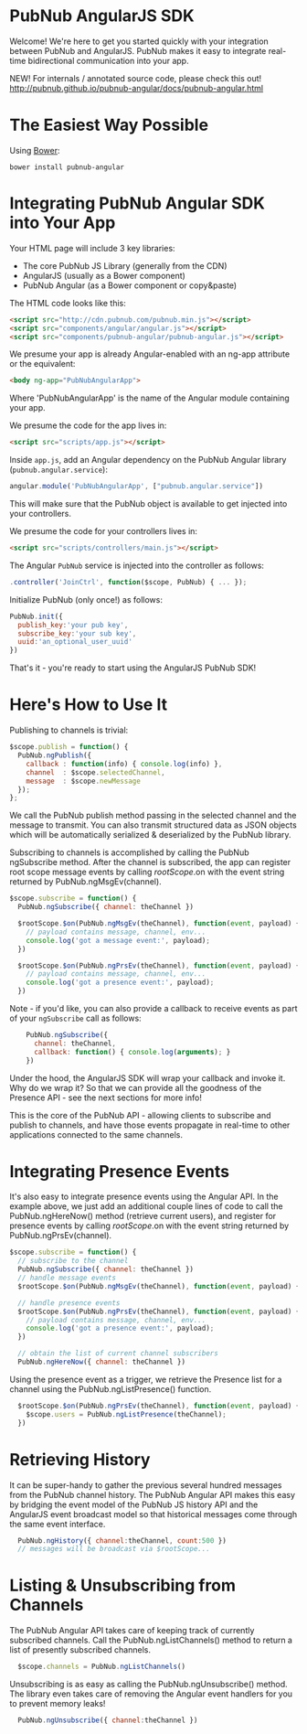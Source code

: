 # PubNub AngularJS SDK

Welcome! We're here to get you started quickly with your
integration between PubNub and AngularJS. PubNub makes it
easy to integrate real-time bidirectional communication
into your app.

NEW! For internals / annotated source code, please check
this out! http://pubnub.github.io/pubnub-angular/docs/pubnub-angular.html

# The Easiest Way Possible

Using [Bower](http://bower.io):

```bower install pubnub-angular```

# Integrating PubNub Angular SDK into Your App

Your HTML page will include 3 key libraries:

* The core PubNub JS Library (generally from the CDN)
* AngularJS (usually as a Bower component)
* PubNub Angular (as a Bower component or copy&paste)

The HTML code looks like this:

```html
<script src="http://cdn.pubnub.com/pubnub.min.js"></script>
<script src="components/angular/angular.js"></script>
<script src="components/pubnub-angular/pubnub-angular.js"></script>
```

We presume your app is already Angular-enabled with an ng-app
attribute or the equivalent:

```html
<body ng-app="PubNubAngularApp">
```

Where 'PubNubAngularApp' is the name of the Angular module
containing your app.

We presume the code for the app lives in:

```html
<script src="scripts/app.js"></script>
```

Inside ```app.js```, add an Angular dependency on the PubNub Angular library (```pubnub.angular.service```):

```javascript
angular.module('PubNubAngularApp', ["pubnub.angular.service"])
```

This will make sure that the PubNub object is available to get
injected into your controllers.

We presume the code for your controllers lives in:

```html
<script src="scripts/controllers/main.js"></script>
```

The Angular ```PubNub``` service is injected into the controller as follows:

```javascript
.controller('JoinCtrl', function($scope, PubNub) { ... });
```

Initialize PubNub (only once!) as follows:

```javascript
PubNub.init({
  publish_key:'your pub key',
  subscribe_key:'your sub key',
  uuid:'an_optional_user_uuid'
})
```

That's it - you're ready to start using the AngularJS PubNub SDK!


# Here's How to Use It

Publishing to channels is trivial:

```javascript
$scope.publish = function() {
  PubNub.ngPublish({
    callback : function(info) { console.log(info) },
    channel  : $scope.selectedChannel,
    message  : $scope.newMessage
  });
};
```

We call the PubNub publish method passing in the selected channel
and the message to transmit. You can also transmit structured
data as JSON objects which will be automatically serialized &
deserialized by the PubNub library.

Subscribing to channels is accomplished by calling the PubNub
ngSubscribe method. After the channel is subscribed, the app can
register root scope message events by calling $rootScope.$on with
the event string returned by PubNub.ngMsgEv(channel).

```javascript
$scope.subscribe = function() {
  PubNub.ngSubscribe({ channel: theChannel })

  $rootScope.$on(PubNub.ngMsgEv(theChannel), function(event, payload) {
    // payload contains message, channel, env...
    console.log('got a message event:', payload);
  })

  $rootScope.$on(PubNub.ngPrsEv(theChannel), function(event, payload) {
    // payload contains message, channel, env...
    console.log('got a presence event:', payload);
  })
```

Note - if you'd like, you can also provide a callback to receive events
as part of your ```ngSubscribe``` call as follows:

```javascript
    PubNub.ngSubscribe({
      channel: theChannel,
      callback: function() { console.log(arguments); }
    })
```

Under the hood, the AngularJS SDK will wrap your callback and invoke
it. Why do we wrap it? So that we can provide all the goodness of the
Presence API - see the next sections for more info!

This is the core of the PubNub API - allowing clients to subscribe and
publish to channels, and have those events propagate in real-time to other
applications connected to the same channels.


# Integrating Presence Events

It's also easy to integrate presence events using the Angular API. In
the example above, we just add an additional couple lines of code to
call the PubNub.ngHereNow() method (retrieve current users), and register
for presence events by calling $rootScope.$on with the event string
returned by PubNub.ngPrsEv(channel).

```javascript
$scope.subscribe = function() {
  // subscribe to the channel
  PubNub.ngSubscribe({ channel: theChannel })
  // handle message events
  $rootScope.$on(PubNub.ngMsgEv(theChannel), function(event, payload) { ... })

  // handle presence events
  $rootScope.$on(PubNub.ngPrsEv(theChannel), function(event, payload) {
    // payload contains message, channel, env...
    console.log('got a presence event:', payload);
  })

  // obtain the list of current channel subscribers
  PubNub.ngHereNow({ channel: theChannel })
```

Using the presence event as a trigger, we retrieve the Presence
list for a channel using the PubNub.ngListPresence() function.

```javascript
  $rootScope.$on(PubNub.ngPrsEv(theChannel), function(event, payload) {
    $scope.users = PubNub.ngListPresence(theChannel);
  })
```


# Retrieving History

It can be super-handy to gather the previous several hundred messages
from the PubNub channel history. The PubNub Angular API makes this easy
by bridging the event model of the PubNub JS history API and the AngularJS
event broadcast model so that historical messages come through the same
event interface.

```javascript
  PubNub.ngHistory({ channel:theChannel, count:500 })
  // messages will be broadcast via $rootScope...
```


# Listing & Unsubscribing from Channels

The PubNub Angular API takes care of keeping track of currently subscribed
channels. Call the PubNub.ngListChannels() method to return a list of presently
subscribed channels.

```javascript
  $scope.channels = PubNub.ngListChannels()
```

Unsubscribing is as easy as calling the PubNub.ngUnsubscribe() method. The
library even takes care of removing the Angular event handlers for you to
prevent memory leaks!

```javascript
  PubNub.ngUnsubscribe({ channel:theChannel })
```
